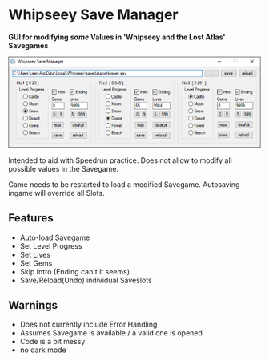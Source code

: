 # Whipseey Save Manager

**GUI for modifying *some* Values in 'Whipseey and the Lost Atlas' Savegames**

![Picture](WhipseeySaveManager.png)

Intended to aid with Speedrun practice. Does not allow to modify all possible values in the Savegame.

Game needs to be restarted to load a modified Savegame. Autosaving ingame will override all Slots.

## Features

- Auto-load Savegame
- Set Level Progress
- Set Lives
- Set Gems
- Skip Intro (Ending can't it seems)
- Save/Reload(Undo) individual Saveslots

## Warnings

- Does not currently include Error Handling
- Assumes Savegame is available / a valid one is opened
- Code is a bit messy
- no dark mode